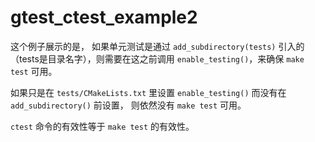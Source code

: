# gtest_ctest_example2

这个例子展示的是， 如果单元测试是通过 `add_subdirectory(tests)` 引入的（tests是目录名字），则需要在这之前调用 `enable_testing()`，来确保 `make test` 可用。

如果只是在 `tests/CMakeLists.txt` 里设置 `enable_testing()` 而没有在 `add_subdirectory()` 前设置， 则依然没有 `make test` 可用。

`ctest` 命令的有效性等于 `make test` 的有效性。
